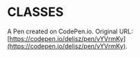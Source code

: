 # CLASSES

A Pen created on CodePen.io. Original URL: [https://codepen.io/delisz/pen/vYVrmKy](https://codepen.io/delisz/pen/vYVrmKy).


